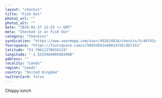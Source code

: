 ```yaml
---
layout: "checkin"
title: "Fish Out"
photo1_url: ""
photo1_alt: ""
date: "2019-01-17 12:25 +/-GMT"
meta: "Checked in at Fish Out"
category: "Checkins"
syndication: "https://www.swarmapp.com/user/492614834/checkin/5c40742cf62e09002cc08098"
foursquare: "https://foursquare.com/v/5093d501e4b0147d2cdb7152"
latitude: "53.79611370916119"
longitude: "-1.5525484085083008"
address: ""
locality: "Leeds"
region: "Leeds"
country: "United Kingdom"
twitterCard: false
---
```

Chippy lunch
